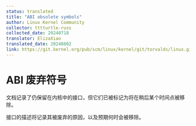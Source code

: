 ```yaml
---
status: translated
title: "ABI obsolete symbols"
author: Linux Kernel Community
collector: tttturtle-russ
collected_date: 20240718
translator: ElizaXiao
translated_date: 20240802
link: https://git.kernel.org/pub/scm/linux/kernel/git/torvalds/linux.git/tree/Documentation/admin-guide/abi-obsolete.rst
---
```


# ABI 废弃符号

文档记录了仍保留在内核中的接口，但它们已被标记为将在稍后某个时间点被移除。

接口的描述将记录其被废弃的原因，以及预期何时会被移除。



